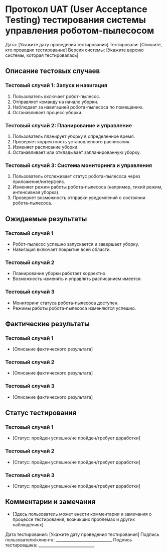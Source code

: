 # Протокол UAT (User Acceptance Testing) тестирования системы управления роботом-пылесосом

Дата: [Укажите дату проведения тестирования]
Тестировали: [Опишите, кто проводил тестирование]
Версия системы: [Укажите версию системы, которая тестировалась]

## Описание тестовых случаев

### Тестовый случай 1: Запуск и навигация
1. Пользователь включает робот-пылесос.
2. Отправляет команду на начало уборки.
3. Наблюдает за навигацией робота-пылесоса по помещению.
4. Останавливает процесс уборки.

### Тестовый случай 2: Планирование и управление
1. Пользователь планирует уборку в определенное время.
2. Проверяет корректность установленного расписания.
3. Изменяет расписание уборки.
4. Останавливает или откладывает запланированную уборку.

### Тестовый случай 3: Система мониторинга и управления
1. Пользователь отслеживает статус робота-пылесоса через приложение/интерфейс.
2. Изменяет режим работы робота-пылесоса (например, тихий режим, интенсивная уборка).
3. Проверяет возможность отправки уведомлений о состоянии робота-пылесоса.

## Ожидаемые результаты

### Тестовый случай 1
- Робот-пылесос успешно запускается и завершает уборку.
- Навигация включает покрытие всей области.

### Тестовый случай 2
- Планирование уборки работает корректно.
- Возможность изменять и управлять расписанием имеется.

### Тестовый случай 3
- Мониторинг статуса робота-пылесоса доступен.
- Режимы работы робота-пылесоса изменяются успешно.

## Фактические результаты

### Тестовый случай 1
- [Описание фактического результата]

### Тестовый случай 2
- [Описание фактического результата]

### Тестовый случай 3
- [Описание фактического результата]

## Статус тестирования

### Тестовый случай 1
- [Статус: пройден успешно/не пройден/требует доработки]

### Тестовый случай 2
- [Статус: пройден успешно/не пройден/требует доработки]

### Тестовый случай 3
- [Статус: пройден успешно/не пройден/требует доработки]

## Комментарии и замечания

- [Здесь пользователь может внести комментарии и замечания о процессе тестирования, возникших проблемах и других наблюдениях]


Дата тестирования: [Укажите дату проведения тестирования]
Подпись пользователя/клиента: ____________________________
Подпись тестировщика: ____________________________